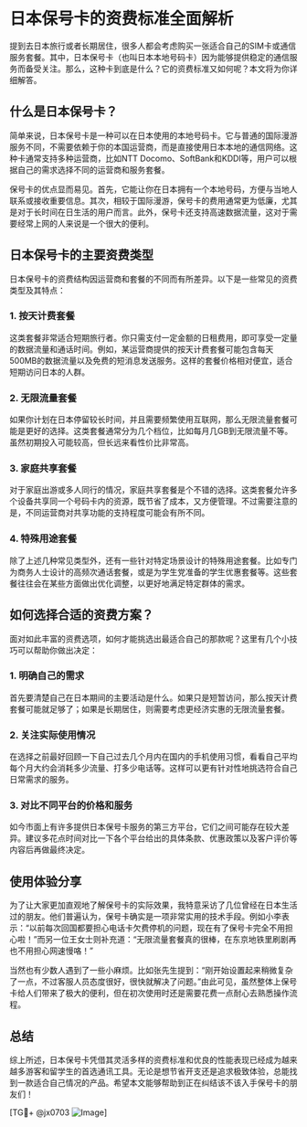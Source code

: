 # 日本保号卡的资费标准全面解析

提到去日本旅行或者长期居住，很多人都会考虑购买一张适合自己的SIM卡或通信服务套餐。其中，日本保号卡（也叫日本本地号码卡）因为能够提供稳定的通信服务而备受关注。那么，这种卡到底是什么？它的资费标准又如何呢？本文将为你详细解答。

## 什么是日本保号卡？

简单来说，日本保号卡是一种可以在日本使用的本地号码卡。它与普通的国际漫游服务不同，不需要依赖于你的本国运营商，而是直接使用日本本地的通信网络。这种卡通常支持多种运营商，比如NTT Docomo、SoftBank和KDDI等，用户可以根据自己的需求选择不同的运营商和服务套餐。

保号卡的优点显而易见。首先，它能让你在日本拥有一个本地号码，方便与当地人联系或接收重要信息。其次，相较于国际漫游，保号卡的费用通常更为低廉，尤其是对于长时间在日生活的用户而言。此外，保号卡还支持高速数据流量，这对于需要经常上网的人来说是一个很大的便利。

## 日本保号卡的主要资费类型

日本保号卡的资费结构因运营商和套餐的不同而有所差异。以下是一些常见的资费类型及其特点：

### 1. 按天计费套餐

这类套餐非常适合短期旅行者。你只需支付一定金额的日租费用，即可享受一定量的数据流量和通话时间。例如，某运营商提供的按天计费套餐可能包含每天500MB的数据流量以及免费的短消息发送服务。这样的套餐价格相对便宜，适合短期访问日本的人群。

### 2. 无限流量套餐

如果你计划在日本停留较长时间，并且需要频繁使用互联网，那么无限流量套餐可能是更好的选择。这类套餐通常分为几个档位，比如每月几GB到无限流量不等。虽然初期投入可能较高，但长远来看性价比非常高。

### 3. 家庭共享套餐

对于家庭出游或多人同行的情况，家庭共享套餐是个不错的选择。这类套餐允许多个设备共享同一个号码卡内的资源，既节省了成本，又方便管理。不过需要注意的是，不同运营商对共享功能的支持程度可能会有所不同。

### 4. 特殊用途套餐

除了上述几种常见类型外，还有一些针对特定场景设计的特殊用途套餐。比如专门为商务人士设计的高频次通话套餐，或是为学生党准备的学生优惠套餐等。这些套餐往往会在某些方面做出优化调整，以更好地满足特定群体的需求。

## 如何选择合适的资费方案？

面对如此丰富的资费选项，如何才能挑选出最适合自己的那款呢？这里有几个小技巧可以帮助你做出决定：

### 1. 明确自己的需求

首先要清楚自己在日本期间的主要活动是什么。如果只是短暂访问，那么按天计费套餐可能就足够了；如果是长期居住，则需要考虑更经济实惠的无限流量套餐。

### 2. 关注实际使用情况

在选择之前最好回顾一下自己过去几个月内在国内的手机使用习惯，看看自己平均每个月大约会消耗多少流量、打多少电话等。这样可以更有针对性地挑选符合自己日常需求的服务。

### 3. 对比不同平台的价格和服务

如今市面上有许多提供日本保号卡服务的第三方平台，它们之间可能存在较大差异。建议多花点时间对比一下各个平台给出的具体条款、优惠政策以及客户评价等内容后再做最终决定。

## 使用体验分享

为了让大家更加直观地了解保号卡的实际效果，我特意采访了几位曾经在日本生活过的朋友。他们普遍认为，保号卡确实是一项非常实用的技术手段。例如小李表示：“以前每次回国都要担心电话卡欠费停机的问题，现在有了保号卡完全不用担心啦！”而另一位王女士则补充道：“无限流量套餐真的很棒，在东京地铁里刷剧再也不用担心网速慢咯！”

当然也有少数人遇到了一些小麻烦。比如张先生提到：“刚开始设置起来稍微复杂了一点，不过客服人员态度很好，很快就解决了问题。”由此可见，虽然整体上保号卡给人们带来了极大的便利，但在初次使用时还是需要花费一点耐心去熟悉操作流程。

## 总结

综上所述，日本保号卡凭借其灵活多样的资费标准和优良的性能表现已经成为越来越多游客和留学生的首选通讯工具。无论是想节省开支还是追求极致体验，总能找到一款适合自己情况的产品。希望本文能够帮助到正在纠结该不该入手保号卡的朋友们！

[TG💪+ @jx0703 ![Image](https://github.com/user-attachments/assets/dbca1d08-cadb-493c-b0ec-ad6f7a83f270)]